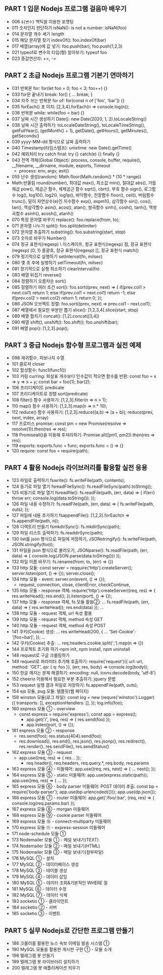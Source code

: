 ## PART 1 입문 Nodejs 프로그램 걸음마 배우기
* 006 `${변수}` 백틱을 이용한 포맷팅
* 011 숫자인지 판단하기 isNaN(): is not a number: isNaN(foo)
* 014 문자열 개수 세기 length
* 015 해당 문자열 찾기 indexOf(): foo.indexOf(bar)
* 017 배열(array)에 값 넣기: foo.push(bar); foo.push(1,2,3)
* 021 typeof로 변수의 타입(형) 알아보기: typeof foo
* 023 증감연산자: +=, -=


## PART 2 초급 Nodejs 프로그램 기본기 연마하기
* 031 반복문 for: for(let foo = 0; foo < 3; foo++) {}
* 033 for문 끝내기 break: for() { ... break; }
* 034 자주 쓰는 반복문 for of: for(const n of ['foo', 'bar']) {}
* 035 forEach() 포 이치: [2,3,4].forEach(n => console.log(n));
* 036 반복문 while: while(foo < bar) {}
* 037 날짜 시간 생성하기 Date(): new Date(2020, 1, 2).toLocaleString()
* 038 날짜 시간 출력하기: toLocaleDateString(), toLocaleTimeString(), getFullYear(), (getMonth() + 1), getDate(), getHours(), getMinutes(), getSeconds()
* 039 yyyy-MM-dd 형식으로 날짜 출력하기
* 040 Timestamp(타임스탬프): unixtime: new Date().getTime()
* 042 예외처리 try catch final: try {} catch(e) {} finally {}
* 043 전역 객체(Global Object): process, console, buffer, require(), __filename, __dirname, module, exports, Timeout
    * process: env, argv, exit()
* 055 난수 생성(random): Math.floor(Math.random() * (10 * range))
* Math:반올림 round(number), 최대값 max(), 최소값 min(), 절대값 abs(), 거듭제곱 pow(), 제곱근 함수, 세제곱근 함수 sqrt(), cbrt(), 부호 함수 sign(), 로그함수 log(), log10(), log2(), log1p(), 바닥함수, 천장함수 floor(), ceil(), 버림함수 trunc(), 밑이 자연상수(e)인 지수함수 exp(), expm1(), 삼각함수 sin(), cos(), tan(), 역삼각함수 asin(), acos(), atan(), 쌍곡함수 sinh(), cosh(), tanh(), 역쌍곡함수 asinh(), acosh(), atanh()
* 070 특정 문자열 바꾸기 replace(): foo.replace(from, to);
* 071 문자열 나누기 split(): foo.split(delimiter)
* 072 문자열 추출하기 substring(): foo.substring(start, stop)
* 073 숫자로 바꾸기 Number()
* 074 정규 표현식(regexp) \ 이스케이프, 정규 표현식(regexp) 점, 정규 표현식(regexp) {0, 1} 중괄호, 정규 표현식(regexp) [], 정규 표현식 match()
* 079 정기적으로 실행하기 setInterval(fn, milsec)
* 080 몇 초 후에 실행하기 setTimeout(fn, milsec)
* 081 정기적으로 실행 취소하기 clearInterval(fn)
* 083 배열 뒤집기 reverse()
* 084 정렬하기 오름차순 sort()
* 085 정렬하기 여러 조건 sort(): foo.sort((prev, next) => { if(prev.col1 > next.col1) return 1; else if(prev.col1 < next.col1) return -1; else if(prev.col2 > next.col2) return 1; return 0; });
* 086 JSON 오브젝트 정렬: foo.sort((prev, next) => prev.col1 - next.col1);
* 087 배열에서 필요한 부분만 뽑기 slice(): [1,2,3,4].slice(start, stop)
* 089 배열 합치기 concat(): [1,2].concat([3,4])
* 090 배열 shift(), unshift(): foo.shift(); foo.unshift(bar);
* 091 배열 pop(): [1,2,3].pop();


## PART 3 중급 Nodejs 함수형 프로그램과 실전 예제
* 098 재귀함수, 피보나치 수열
* 101 클로저 closer
* 102 합성함수: func1(func1())
* 103 커링 curring: 화살표 개수보다 인수값이 적으면 함수를 반환: const foo = x => y => x + y; const bar = foo(1); bar(2);
* 106 프리디케이트 predicate
* 107 프리디케이트로 정렬 sort(predicate)
* 108 filter() 함수 사용하기: [1,2,3].filter(n => n > 1);
* 110 map() 함수 사용하기: [1,2,3].map(n => n * 10);
* 112 reduce() 함수 사용하기: [1,2,3].reduce((a,b) => (a + b)); reduce(prev, next, index, array)
* 117 프로미스 promise: const pm = new Promise(resolve => resolve(1)).then(res => res);
* 118 Promiseall()을 이용해 후처리하기: Promise.all([pm1, pm2]).then(res => res);
* 119 exports: exports.func = func; exports.func = () => {}
* 120 require: const foo = require(path);


## PART 4 활용 Nodejs 라이브러리를 활용할 실전 응용
* 123 파일로 출력하기 fswrite(): fs.writeFile(path, contents);
* 124 동기로 파일 열기 fsreadFileSync(): fs.readFileSync(path).toString();
* 125 비동기로 파일 열기 fsreadfile(): fs.readFile(path, (err, data) => { if(err) throw err; console.log(data.toString()); });
* 126 파일 내용 수정하기: fs.readFile(path, (err, data) => { fs.writeFile(path, outs); });
* 127 파일에 내용 추가하기 fsappendFile(): [1,2,3].forEach(n => fs.appendFile(path, n));
* 128 디렉토리 만들기 fsmkdirSync(): fs.mkdirSync(path);
* 129 파일 리스트 출력하기: fs.readdirSync(path);
* 130 list를 json 형식으로 파일에 저장하기, JSONstringify(): fs.writeFile(path, JSON.stringify(foo));
* 131 파일을 json 형식으로 불러오기, JSONparse(): fs.readFile(path, (err, data) => { console.log(JSON.parse(data.toString())) });
* 132 파일 이름 바꾸기: fs.rename(from, to, (err) => {})
* 133 http 모듈: const server = reqquire('http').createServer(); server.listen(port, () => {}); server.close();
* 134 http 모듈 - event: server.on(event, () => {});
    * request, connection, close, clientError, checkContinue,
* 135 http 모듈 - response 객체: require('http').createServer((req, res) => { res.writeHead(); res.end(); }).listen(port), () => {});
* 137 http 모듈 - response 객체, fs 모듈 활용②: ... fs.readFile(path, (err, data) => { res.writeHead(); res.end(data) }); ...
* 138 http 모듈 - request 객체, url 속성 활용
* 139 http 모듈 - request 객체, method 속성 GET
* 140 http 모듈 - request 객체, method 속성 POST
* 141 쿠키(Cookie) 생성: ... res.writeHead(200, { ... 'Set-Cookie': '[foo=bar]', }); ...
* 142 쿠키(Cookie) 추출: ... req.headers.cookie.split(';').map(n => {})
* 144 프로젝트 초기화 하기-npm init, npm install, npm uninstall
* 148 request로 구글 크롤링하기
* 149 request로 파라미터 추가해 호출하기: require('request')({ url: url, method: 'GET', qs: { q: foo }}, (err, res, body) => console.log(body));
* 150 한글 깨지는 문제 해결하기: encoding: null, iconv.decode(body, 'utf-8')
* 152 cheerio 이용해서 필요한 부분 추출하기: jquery 문법
* 153 request 실행 결과 파일로 저장하기: fs.appendFile(path, outs);
* 154 ejs 모듈, pug 모듈: 템플릿(웹 페이지)
* 159 winston 모듈(로그 파일): const log = new (requre('winston').Logger) ({ transports: [], exceptionHandlers: [], }); log.info(foo);
* 160 express 모듈 ① - overview
    * const express = require('express'); const app = express();
        * app.get('/', (req, res) => { res.send(foo) });
        * app.listen(port, () => {});
* 161 express 모듈 ② - response
    * res.send(foo); res.status(404).send(foo); 
    * res.download(), res.end(), res.json(), res.jsonp(), res.redirect(), res.render(), res.sendFile(), res.sendStatus()
* 162 express 모듈 ③ - request
    * app.use((req, res) => { res... });
        * req.header(), req.headers, req.query.*, req.body, req.params
* 163 express 모듈 ④ - 미들웨어: app.use((req, res, next) => { ... next(); });
* 164 express 모듈 ⑤ - static 미들웨어: app.use(express.static(path)); app.use((req, res) => { ... });
* 165 express 모듈 ⑥ - body parser 미들웨어: POST 데이터 추출: const bp = require('body-parser'); app.use(bp.urlencoded({})); app.use(dp.json());
* 166 express 모듈 ⑦ - router 미들웨어: app.get('/foo/:bar', (req, res) => { console.log(req.params.bar) });
* 167 express 모듈 ⑧ - morgan 미들웨어
* 168 express 모듈 ⑨ - cookie parser 미들웨어
* 169 express 모듈 ⑩ - connect-multiparty 미들웨어
* 170 express 모듈 ⑪ - express-session 미들웨어
* 171 node-schedule 모듈 ①
* 173 Nodemailer 모듈 ① - 메일 보내기(TEXT)
* 174 Nodemailer 모듈 ② - 메일 보내기(HTML)
* 175 Nodemailer 모듈 ③ - 메일 보내기(첨부파일)
* 176 MySQL ① - 설치
* 177 MySQL ② - 데이터베이스 생성
* 178 MySQL ③ - 테이블 생성
* 179 MySQL ④ - 데이터 삽입
* 180 MySQL ⑤ - 데이터 조회&기본적인 WHERE 절
* 181 MySQL ⑥ - 데이터 수정
* 182 MySQL ⑦ - 데이터 삭제
* 183 socketio ① - 클라이언트
* 184 socketio ② - 서버
* 185 socketio ③ - 이벤트


## PART 5 실무 Nodejs로 간단한 프로그램 만들기
* 186 크롤러를 활용한 뉴스 속보 이메일 발송 시스템 ①
* 190 MySQL 모듈을 활용한 게시판 구현 ① - 모듈 소개
* 198 텔레그램 봇 만들기
* 199 텔레그램 봇 라이브러리 설치하기
* 200 텔레그램 봇 애플리케이션 띄우기